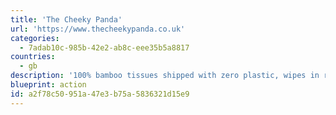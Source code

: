 ```yaml
---
title: 'The Cheeky Panda'
url: 'https://www.thecheekypanda.co.uk'
categories:
  - 7adab10c-985b-42e2-ab8c-eee35b5a8817
countries:
  - gb
description: '100% bamboo tissues shipped with zero plastic, wipes in recyclable plastic, and carbon balanced through the World Land Trust.'
blueprint: action
id: a2f78c50-951a-47e3-b75a-5836321d15e9
---
```


